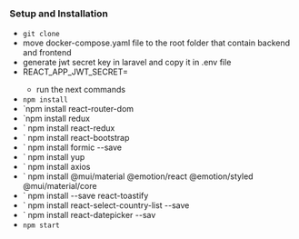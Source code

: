 ### Setup and Installation
- `git clone`
- move docker-compose.yaml file to the root folder that contain backend and frontend
- generate jwt secret key in laravel and copy it in .env file
- REACT_APP_JWT_SECRET=<your key>
  - run the next commands
- `npm install`
- `npm install react-router-dom
- `npm install redux
- ` npm install react-redux
- ` npm install react-bootstrap
- ` npm install formic --save
- ` npm install yup
- ` npm install axios
- ` npm install @mui/material @emotion/react @emotion/styled @mui/material/core
- ` npm install --save react-toastify
- ` npm install react-select-country-list --save
- ` npm install react-datepicker --sav
- `npm start`
